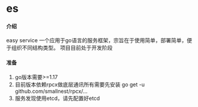 # es

#### 介绍
easy service
一个应用于go语言的服务框架，宗旨在于使用简单，部署简单，便于组织不同结构类型。
项目目前处于开发阶段

#### 准备
1. go版本需要>=1.17
2. 目前版本依赖rpcx做底层通讯所有需要先安装 go get -u github.com/smallnest/rpcx/...
3. 服务发现使用etcd，请先配置好etcd
